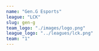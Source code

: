 ```yaml
---
name: "Gen.G Esports"
league: "LCK"
slug: gen-g
team_logo: "./images/logo.png"
league_logo: "../leagues/lck.png"
team: "1"
---
```


<!-- markdownlint-disable MD033 -->

<team name="Gen.G Esports" logo="https://lolstatic-a.akamaihd.net/esports-assets/production/team/geng-qelf7yu.png">
    <player name="CUVEE" role="TOP" img="https://lolstatic-a.akamaihd.net/esports-assets/production/player/cuvee-8hd9efof.png" ></player>
    <player name="HARU" role="JUNGLE" img="https://lolstatic-a.akamaihd.net/esports-assets/production/player/haru-70yu8s04.png" ></player>
    <player name="CROWN" role="MID" img="https://lolstatic-a.akamaihd.net/esports-assets/production/player/crown-iz7f5fky.png" ></player>
    <player name="RULER" role="ADC" img="https://lolstatic-a.akamaihd.net/esports-assets/production/player/ruler-euplf4tf.png" ></player>
    <player name="COREJJ" role="SUPPORT" img="https://lolstatic-a.akamaihd.net/esports-assets/production/player/corejj-a0k3enzw.png" ></player>
</team>